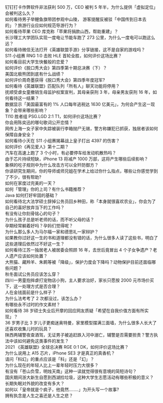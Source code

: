 钉钉打卡作弊软件非法获利 500 万，CEO 被判 5 年半，为什么提供「虚拟定位」会被判这么久？  
如何看待男子举鲤鱼旗带团参观中山陵， 游客提醒反被驳「中国传到日本去的」？旅游行业应如何规范导游行为？  
如何看待苹果 CEO 库克称「苹果将捐款山西，帮助重建」？  
长沙理工大学团队实现一度电让节能车跑了 273 公里，为什么一度电可以跑这么远？  
如何看待微信无法打开《英雄联盟手游》分享链接，这不是自家的游戏吗？  
S11 小组赛 RNG 1:0 击败 HLE 首轮全胜，如何评价这场比赛？  
如何看目前大学生快餐般的恋爱？  
如何评价《脱口秀大会》第四季第十期总决赛（下）？  
美国北极熊团到底有什么战绩？  
如何评价周奇墨获得《脱口秀大会》第四季年度冠军?  
如何看待《英雄联盟》匹配队列「所有人」聊天功能将停用？  
抚顺受虐女童撤销生母监护权案宣判，其母亲获刑 3 年，母亲男友获刑 16 年，如何看待这一结果？  
数据显示「美国最富有的 1% 人口每年逃税达 1630 亿美元」，为何会产生这一现象？会带来哪些影响？  
TI10 胜者组 PSG.LGD 2:1 T1，如何评价这场比赛？  
你会用陈奕迅的哪句歌词公开恋情？  
网传上海一女子家中失踪被装行李箱抛尸无锡，警方称嫌犯已抓获，独居者该如何保障自身安全？  
如何看待小天在 S11 小组赛揭幕战上皇子打出 4397 的伤害？  
如何评价《再见爱人》第十二期？  
汽车在高速上跑了 3 个小时，有必要停车给发动机散热吗？  
由于芯片持续短缺，iPhone 13 将减产 1000 万部，这将产生哪些后续影响？  
象棋的吃子规则中为什么攻击方可以全歼防御方？  
你读研究生期间，你的导师或师兄姐在学术上给过你什么指点，哪些让你感觉学到了不少，很有帮助?  
如何在家度过完美的一天？  
如何「管理」你的上司？有什么书籍推荐？  
Java 如何打好牢固的基础？  
如何看待北大法学硕士辞掉公务员回乡种田，称「本身就很喜欢农业」，你会为了自己的喜好放弃当下的工作吗？  
有没有让你刻骨铭心的句子？  
为什么孩子总是听老师的话，而不听父母的话？  
孕期经常躺着好吗？孕妈们觉得呢？  
为什么那么多人为马尔福一家和德思礼一家辩护？  
如果教你过好这一生的书和道理都没有错的话，为什么很多人读了这些书，明白了这些道理后依然过不好这一生？  
如何看待江苏一独居老人被居委会照顾 16 年，去世后竟冒出 4 个子女争遗产？老人遗产应该如何处置？  
大熊猫、藏羚羊、朱鹮等被「降级」，保护力度会下降吗？动物保护目前还面临哪些问题？  
秋冬面试公务员应该怎么穿？  
四川一男童抱摔虐打宠物店小狗，主人要求治好，家长只愿按 2000 元市场价买下，这一处理方式是否合理？  
人在金钱面前是什么样子？  
为什么法考考了 2 次都没过，该怎么办？  
有哪些永不过时的作文素材？  
如何看待 38 岁硕士失业后开摩的回应网友质疑「希望在自我价值方面有所实现」？  
36 岁男子比 3 岁儿子更痴迷奥特曼，家里模型摆满三面墙，为什么很多人长大了还喜欢收集儿时的玩具？  
陕西两辅警夜查酒驾，无证男子被追赶跌入河中溺亡，辅警是否需要担责？警方执法中该如何避免这类事件的发生？  
2021 《英雄联盟》全球总决赛 RGE 0:1 DK，如何评价这场比赛？  
为什么说用上 A15 芯片，iPhone SE3 才是真正的真香机？  
请问「科幻」的重点应该是「科」还是「幻」？  
为什么现在的年轻人比上一辈年轻时压力大很多？  
有没有「苍山负雪，明烛天南」这种一读就觉得很有意境的简短诗句？  
国庆期间浙大新生自愿到西湖捡垃圾，这种大学生志愿活动有哪些积极的意义？  
长期失眠对外貌的改变有多大？  
如何以「皇帝就是个疯子，他竟然........」为开头写一个故事?  
拥有执念是人生之喜还是人生之悲？  
